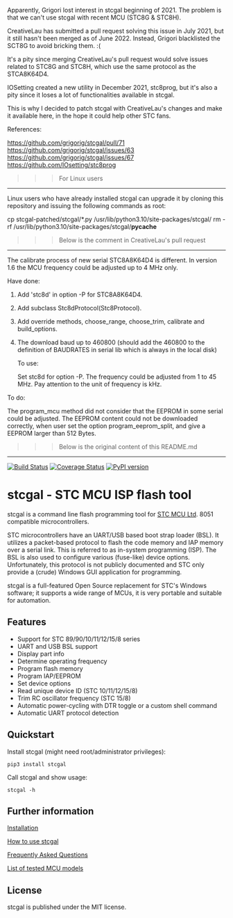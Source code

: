 Apparently, Grigori lost interest in stcgal beginning of 2021.
The problem is that we can't use stcgal with recent MCU (STC8G & STC8H).

CreativeLau has submitted a pull request solving this issue in July 
2021, but it still hasn't been merged as of June 2022.
Instead, Grigori blacklisted the SCT8G to avoid bricking them. :(

It's a pity since merging CreativeLau's pull request would solve issues
related to STC8G and STC8H, which use the same protocol as the 
STCA8K64D4.

IOSetting created a new utility in December 2021, stc8prog, but it's 
also a pity since it loses a lot of functionalities available in stcgal.

This is why I decided to patch stcgal with CreativeLau's changes and 
make it available here, in the hope it could help other STC fans.

References:

https://github.com/grigorig/stcgal/pull/71
https://github.com/grigorig/stcgal/issues/63
https://github.com/grigorig/stcgal/issues/67
https://github.com/IOsetting/stc8prog

>>> For Linux users
------------------------------------------------------------------------

Linux users who have already installed stcgal can upgrade it by cloning 
this repository and issuing the following commands as root:

cp stcgal-patched/stcgal/*.py /usr/lib/python3.10/site-packages/stcgal/
rm -rf /usr/lib/python3.10/site-packages/stcgal/__pycache__


>>> Below is the comment in CreativeLau's pull request
------------------------------------------------------------------------

The calibrate process of new serial STC8A8K64D4 is different. 
In version 1.6 the MCU frequency could be adjusted up to 4 MHz only.

Have done:

1.  Add 'stc8d' in option -P for STC8A8K64D4.

2.  Add subclass Stc8dProtocol(Stc8Protocol).

3.  Add override methods, choose_range, choose_trim, calibrate and 
    build_options.
    
4.  The download baud up to 460800 (should add the 460800 to the 
    definition of BAUDRATES in serial lib which is always in the 
    local disk)
    
    To use:
    
    Set stc8d for option -P. The frequency could be adjusted from 
    1 to 45 MHz. Pay attention to the unit of frequency is kHz.

To do:

The program_mcu method did not consider that the EEPROM in some serial 
could be adjusted. The EEPROM content could not be downloaded correctly, 
when user set the option program_eeprom_split, and give a EEPROM larger 
than 512 Bytes.

>>> Below is the original content of this README.md
------------------------------------------------------------------------

[![Build Status](https://github.com/grigorig/stcgal/workflows/Python%20package/badge.svg?branch=master)](https://github.com/grigorig/stcgal/actions?query=workflow%3A%22Python+package%22)
[![Coverage Status](https://coveralls.io/repos/github/grigorig/stcgal/badge.svg?branch=master)](https://coveralls.io/github/grigorig/stcgal?branch=master)
[![PyPI version](https://badge.fury.io/py/stcgal.svg)](https://badge.fury.io/py/stcgal)

stcgal - STC MCU ISP flash tool
===============================

stcgal is a command line flash programming tool for [STC MCU Ltd](http://stcmcu.com/).
8051 compatible microcontrollers.

STC microcontrollers have an UART/USB based boot strap loader (BSL). It
utilizes a packet-based protocol to flash the code memory and IAP
memory over a serial link. This is referred to as in-system programming
(ISP).  The BSL is also used to configure various (fuse-like) device
options. Unfortunately, this protocol is not publicly documented and
STC only provide a (crude) Windows GUI application for programming.

stcgal is a full-featured Open Source replacement for STC's Windows
software; it supports a wide range of MCUs, it is very portable and
suitable for automation.

Features
--------

* Support for STC 89/90/10/11/12/15/8 series
* UART and USB BSL support
* Display part info
* Determine operating frequency
* Program flash memory
* Program IAP/EEPROM
* Set device options
* Read unique device ID (STC 10/11/12/15/8)
* Trim RC oscillator frequency (STC 15/8)
* Automatic power-cycling with DTR toggle or a custom shell command
* Automatic UART protocol detection

Quickstart
----------

Install stcgal (might need root/administrator privileges):
    
    pip3 install stcgal

Call stcgal and show usage:

    stcgal -h

Further information
-------------------

[Installation](doc/INSTALL.md)

[How to use stcgal](doc/USAGE.md)

[Frequently Asked Questions](doc/FAQ.md)

[List of tested MCU models](doc/MODELS.md)

License
-------

stcgal is published under the MIT license.
